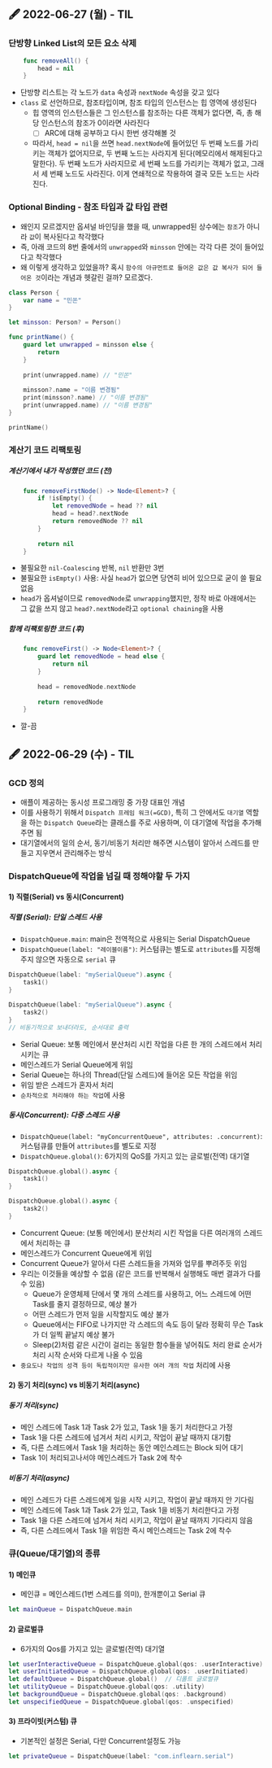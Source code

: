 ## 🖋 2022-06-27 (월) - TIL


### 단방향 Linked List의 모든 요소 삭제
```swift
    func removeAll() {
        head = nil
    }
```
- 단방향 리스트는 각 노드가 `data` 속성과 `nextNode` 속성을 갖고 있다
- `class` 로 선언하므로, 참조타입이며, 참조 타입의 인스턴스는 힙 영역에 생성된다
	- 힙 영역의 인스턴스들은 그 인스턴스를 참조하는 다른 객체가 없다면, 즉, 총 해당 인스턴스의 참조가 0이라면 사라진다
		- [ ] ARC에 대해 공부하고 다시 한번 생각해볼 것
	- 따라서, `head = nil`을 쓰면 `head.nextNode`에 들어있던 두 번째 노드를 가리키는 객체가 없어지므로, 두 번째 노드는 사라지게 된다(메모리에서 해제된다고 말한다). 두 번째 노드가 사라지므로 세 번째 노드를 가리키는 객체가 없고, 그래서 세 번째 노드도 사라진다. 이게 연쇄적으로 작용하여 결국 모든 노드는 사라진다.

### Optional Binding - 참조 타입과 값 타입 관련
- 왜인지 모르겠지만 옵셔널 바인딩을 했을 때, unwrapped된 상수에는 `참조`가 아니라 `값`이 복사된다고 착각했다
- 즉, 아래 코드의 8번 줄에서의 `unwrapped`와 `minsson` 안에는 각각 다른 것이 들어있다고 착각했다
- 왜 이렇게 생각하고 있었을까? 혹시 `함수의 아규먼트로 들어온 값은 값 복사가 되어 들어온 것`이라는 개념과 헷갈린 걸까? 모르겠다.
```swift
class Person {
    var name = "민쏜"
}

let minsson: Person? = Person()

func printName() {
    guard let unwrapped = minsson else {
        return
    }
    
    print(unwrapped.name) // "민쏜"
    
    minsson?.name = "이름 변경됨"
    print(minsson?.name) // "이름 변경됨"
    print(unwrapped.name) // "이름 변경됨"
}

printName()
```


### 계산기 코드 리팩토링
##### 계산기에서 내가 작성했던 코드 (전)
```swift
    func removeFirstNode() -> Node<Element>? {
        if !isEmpty() {
            let removedNode = head ?? nil
            head = head?.nextNode
            return removedNode ?? nil
        }
        
        return nil
    }
```
- 불필요한 `nil-Coalescing` 반복, `nil` 반환만 3번
- 불필요한 `isEmpty()` 사용: 사실 `head`가 없으면 당연히 비어 있으므로 굳이 쓸 필요 없음
- `head`가 옵셔널이므로 `removedNode`로 `unwrapping`했지만, 정작 바로 아래에서는 그 값을 쓰지 않고 `head?.nextNode`라고 `optional chaining`을 사용

##### 함께 리팩토링한 코드 (후)
```swift
    func removeFirst() -> Node<Element>? {
        guard let removedNode = head else {
            return nil
        }
        
        head = removedNode.nextNode
        
        return removedNode
    }
```
- 깔-끔


## 🖋 2022-06-29 (수) - TIL

### GCD 정의
- 애플이 제공하는 동시성 프로그래밍 중 가장 대표인 개념
- 이를 사용하기 위해서 `Dispatch 프레임 워크(=GCD)`, 특히 그 안에서도 `대기열` 역할을 하는 `Dispatch Queue`라는 클래스를 주로 사용하며, 이 대기열에 작업을 추가해주면 됨
- 대기열에서의 일의 순서, 동기/비동기 처리만 해주면 시스템이 알아서 스레드를 만들고 지우면서 관리해주는 방식

### DispatchQueue에 작업을 넘길 때 정해야할 두 가지
#### 1) 직렬(Serial) vs 동시(Concurrent)
##### 직렬 (Serial): 단일 스레드 사용
- `DispatchQueue.main`: main은 전역적으로 사용되는 Serial DispatchQueue
- `DispatchQueue(label: "레이블이름")`: 커스텀큐는 별도로 `attributes`를 지정해주지 않으면 자동으로 `serial` 큐
```swift
DispatchQueue(label: "mySerialQueue").async {
    task1()
}

DispatchQueue(label: "mySerialQueue").async {
    task2()
}
// 비동기적으로 보내더라도, 순서대로 출력
```
- Serial Queue: 보통 메인에서 분산처리 시킨 작업을 다른 한 개의 스레드에서 처리시키는 큐
- 메인스레드가 Serial Queue에게 위임
- Serial Queue는 하나의 Thread(단일 스레드)에 들어온 모든 작업을 위임
- 위임 받은 스레드가 혼자서 처리
- `순차적으로 처리해야 하는 작업`에 사용

##### 동시(Concurrent): 다중 스레드 사용
- `DispatchQueue(label: "myConcurrentQueue", attributes: .concurrent)`: 커스텀큐를 만들어 `attributes`를 별도로 지정
- `DispatchQueue.global()`: 6가지의 QoS를 가지고 있는 글로벌(전역) 대기열
```swift
DispatchQueue.global().async {
    task1()
}

DispatchQueue.global().async {
    task2()
}
```
- Concurrent Queue: (보통 메인에서) 분산처리 시킨 작업을 다른 여러개의 스레드에서 처리하는 큐
- 메인스레드가 Concurrent Queue에게 위임
- Concurrent Queue가 알아서 다른 스레드들을 가져와 업무를 뿌려주듯 위임
- 우리는 이것들을 예상할 수 없음 (같은 코드를 반복해서 실행해도 매번 결과가 다를 수 있음)
    - Queue가 운영체제 단에서 몇 개의 스레드를 사용하고, 어느 스레드에 어떤 Task를 줄지 결정하므로, 예상 불가
    - 어떤 스레드가 먼저 일을 시작할지도 예상 불가
    - Queue에서는 FIFO로 나가지만 각 스레드의 속도 등이 달라 정확히 무슨 Task가 더 일찍 끝날지 예상 불가
    - Sleep(2)처럼 같은 시간이 걸리는 동일한 함수들을 넣어줘도 처리 완료 순서가 처리 시작 순서와 다르게 나올 수 있음
- `중요도나 작업의 성격 등이 독립적이지만 유사한 여러 개의 작업` 처리에 사용

#### 2) 동기 처리(sync) vs 비동기 처리(async)
##### 동기 처리(sync)
- 메인 스레드에 Task 1과 Task 2가 있고, Task 1을 동기 처리한다고 가정
- Task 1을 다른 스레드에 넘겨서 처리 시키고, 작업이 끝날 때까지 대기함
- 즉, 다른 스레드에서 Task 1을 처리하는 동안 메인스레드는 Block 되어 대기
- Task 1이 처리되고나서야  메인스레드가 Task 2에 착수

##### 비동기 처리(async)
- 메인 스레드가 다른 스레드에게 일을 시작 시키고, 작업이 끝날 때까지 안 기다림
- 메인 스레드에 Task 1과 Task 2가 있고, Task 1을 비동기 처리한다고 가정
- Task 1을 다른 스레드에 넘겨서 처리 시키고, 작업이 끝날 때까지 기다리지 않음
- 즉, 다른 스레드에서 Task 1을 위임한 즉시 메인스레드는 Task 2에 착수

### 큐(Queue/대기열)의 종류
#### 1) 메인큐
- 메인큐 = 메인스레드(1번 스레드를 의미), 한개뿐이고 Serial 큐
```swift
let mainQueue = DispatchQueue.main
```

#### 2) 글로벌큐
- 6가지의 Qos를 가지고 있는 글로벌(전역) 대기열
```swift
let userInteractiveQueue = DispatchQueue.global(qos: .userInteractive)
let userInitiatedQueue = DispatchQueue.global(qos: .userInitiated)
let defaultQueue = DispatchQueue.global()  // 디폴트 글로벌큐
let utilityQueue = DispatchQueue.global(qos: .utility)
let backgroundQueue = DispatchQueue.global(qos: .background)
let unspecifiedQueue = DispatchQueue.global(qos: .unspecified)
```

#### 3) 프라이빗(커스텀) 큐
- 기본적인 설정은 Serial, 다만 Concurrent설정도 가능
```swift
let privateQueue = DispatchQueue(label: "com.inflearn.serial")
```



